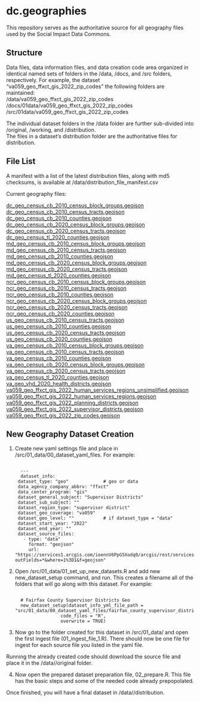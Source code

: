 
<!-- README.md is generated from README.Rmd. Please edit that file -->

# dc.geographies

This repository serves as the authoritative source for all geography
files used by the Social Impact Data Commons.

## Structure

Data files, data information files, and data creation code area
organized in identical named sets of folders in the /data, /docs, and
/src folders, respectively. For example, the dataset
“va059_geo_ffxct_gis_2022_zip_codes” the following folders are
maintained: <br />/data/va059_geo_ffxct_gis_2022_zip_codes
<br />/docs/01data/va059_geo_ffxct_gis_2022_zip_codes
<br />/src/01data/va059_geo_ffxct_gis_2022_zip_codes

The individual dataset folders in the /data folder are further
sub-divided into /original, /working, and /distribution. <br />The files
in a dataset’s distribution folder are the authoritative files for
distribution.

## File List

A manifest with a list of the latest distribution files, along with md5
checksums, is available at /data/distribution_file_manifest.csv

Current geography files:<br />

[dc_geo_census_cb_2010_census_block_groups.geojson](data/dc_geo_census_cb_2010_census_block_groups/distribution/dc_geo_census_cb_2010_census_block_groups.geojson)<br />[dc_geo_census_cb_2010_census_tracts.geojson](data/dc_geo_census_cb_2010_census_tracts/distribution/dc_geo_census_cb_2010_census_tracts.geojson)<br />[dc_geo_census_cb_2010_counties.geojson](data/dc_geo_census_cb_2010_counties/distribution/dc_geo_census_cb_2010_counties.geojson)<br />[dc_geo_census_cb_2020_census_block_groups.geojson](data/dc_geo_census_cb_2020_census_block_groups/distribution/dc_geo_census_cb_2020_census_block_groups.geojson)<br />[dc_geo_census_cb_2020_census_tracts.geojson](data/dc_geo_census_cb_2020_census_tracts/distribution/dc_geo_census_cb_2020_census_tracts.geojson)<br />[dc_geo_census_tl_2020_counties.geojson](data/dc_geo_census_tl_2020_counties/distribution/dc_geo_census_tl_2020_counties.geojson)<br />[md_geo_census_cb_2010_census_block_groups.geojson](data/md_geo_census_cb_2010_census_block_groups/distribution/md_geo_census_cb_2010_census_block_groups.geojson)<br />[md_geo_census_cb_2010_census_tracts.geojson](data/md_geo_census_cb_2010_census_tracts/distribution/md_geo_census_cb_2010_census_tracts.geojson)<br />[md_geo_census_cb_2010_counties.geojson](data/md_geo_census_cb_2010_counties/distribution/md_geo_census_cb_2010_counties.geojson)<br />[md_geo_census_cb_2020_census_block_groups.geojson](data/md_geo_census_cb_2020_census_block_groups/distribution/md_geo_census_cb_2020_census_block_groups.geojson)<br />[md_geo_census_cb_2020_census_tracts.geojson](data/md_geo_census_cb_2020_census_tracts/distribution/md_geo_census_cb_2020_census_tracts.geojson)<br />[md_geo_census_tl_2020_counties.geojson](data/md_geo_census_tl_2020_counties/distribution/md_geo_census_tl_2020_counties.geojson)<br />[ncr_geo_census_cb_2010_census_block_groups.geojson](data/ncr_geo_census_cb_2010_census_block_groups/distribution/ncr_geo_census_cb_2010_census_block_groups.geojson)<br />[ncr_geo_census_cb_2010_census_tracts.geojson](data/ncr_geo_census_cb_2010_census_tracts/distribution/ncr_geo_census_cb_2010_census_tracts.geojson)<br />[ncr_geo_census_cb_2010_counties.geojson](data/ncr_geo_census_cb_2010_counties/distribution/ncr_geo_census_cb_2010_counties.geojson)<br />[ncr_geo_census_cb_2020_census_block_groups.geojson](data/ncr_geo_census_cb_2020_census_block_groups/distribution/ncr_geo_census_cb_2020_census_block_groups.geojson)<br />[ncr_geo_census_cb_2020_census_tracts.geojson](data/ncr_geo_census_cb_2020_census_tracts/distribution/ncr_geo_census_cb_2020_census_tracts.geojson)<br />[ncr_geo_census_cb_2020_counties.geojson](data/ncr_geo_census_cb_2020_counties/distribution/ncr_geo_census_cb_2020_counties.geojson)<br />[us_geo_census_cb_2010_census_tracts.geojson](data/us_geo_census_cb_2010_census_tracts/distribution/us_geo_census_cb_2010_census_tracts.geojson)<br />[us_geo_census_cb_2010_counties.geojson](data/us_geo_census_cb_2010_counties/distribution/us_geo_census_cb_2010_counties.geojson)<br />[us_geo_census_cb_2020_census_tracts.geojson](data/us_geo_census_cb_2020_census_tracts/distribution/us_geo_census_cb_2020_census_tracts.geojson)<br />[us_geo_census_cb_2020_counties.geojson](data/us_geo_census_cb_2020_counties/distribution/us_geo_census_cb_2020_counties.geojson)<br />[va_geo_census_cb_2010_census_block_groups.geojson](data/va_geo_census_cb_2010_census_block_groups/distribution/va_geo_census_cb_2010_census_block_groups.geojson)<br />[va_geo_census_cb_2010_census_tracts.geojson](data/va_geo_census_cb_2010_census_tracts/distribution/va_geo_census_cb_2010_census_tracts.geojson)<br />[va_geo_census_cb_2010_counties.geojson](data/va_geo_census_cb_2010_counties/distribution/va_geo_census_cb_2010_counties.geojson)<br />[va_geo_census_cb_2020_census_block_groups.geojson](data/va_geo_census_cb_2020_census_block_groups/distribution/va_geo_census_cb_2020_census_block_groups.geojson)<br />[va_geo_census_cb_2020_census_tracts.geojson](data/va_geo_census_cb_2020_census_tracts/distribution/va_geo_census_cb_2020_census_tracts.geojson)<br />[va_geo_census_tl_2020_counties.geojson](data/va_geo_census_tl_2020_counties/distribution/va_geo_census_tl_2020_counties.geojson)<br />[va_geo_vhd_2020_health_districts.geojson](data/va_geo_vhd_2020_health_districts/distribution/va_geo_vhd_2020_health_districts.geojson)<br />[va059_geo_ffxct_gis_2022_human_services_regions_unsimplified.geojson](data/va059_geo_ffxct_gis_2022_human_services_regions/distribution/va059_geo_ffxct_gis_2022_human_services_regions_unsimplified.geojson)<br />[va059_geo_ffxct_gis_2022_human_services_regions.geojson](data/va059_geo_ffxct_gis_2022_human_services_regions/distribution/va059_geo_ffxct_gis_2022_human_services_regions.geojson)<br />[va059_geo_ffxct_gis_2022_planning_districts.geojson](data/va059_geo_ffxct_gis_2022_planning_districts/distribution/va059_geo_ffxct_gis_2022_planning_districts.geojson)<br />[va059_geo_ffxct_gis_2022_supervisor_districts.geojson](data/va059_geo_ffxct_gis_2022_supervisor_districts/distribution/va059_geo_ffxct_gis_2022_supervisor_districts.geojson)<br />[va059_geo_ffxct_gis_2022_zip_codes.geojson](data/va059_geo_ffxct_gis_2022_zip_codes/distribution/va059_geo_ffxct_gis_2022_zip_codes.geojson)<br />

## New Geography Dataset Creation

1.  Create new yaml settings file and place in
    /src/01_data/00_dataset_yaml_files. For example:
    <pre><code>
      ---
      dataset_info:
     dataset_type: "geo"             # geo or data
     data_agency_company_abbrv: "ffxct"
     data_center_program: "gis"
     dataset_general_subject: "Supervisor Districts"
     dataset_sub_subject: ""
     dataset_region_type: "supervisor district"
     dataset_geo_coverage: "va059"
     dataset_geo_level: ""           # if dataset_type = "data"
     dataset_start_year: "2022"
     dataset_end_year: ""
     dataset_source_files:
       - type: "data"
         format: "geojson"
         url: "https://services1.arcgis.com/ioennV6PpG5Xodq0/arcgis/rest/services/OpenData_S1/FeatureServer/17/query?outFields=*&where=1%3D1&f=geojson"
    </code></pre>
2.  Open /src/01_data/01_set_up_new_datasets.R and add new
    new_dataset_setup command, and run. This creates a filename all of
    the folders that will go along with this dataset. For example:
    <pre><code>
      # Fairfax County Supervisor Districts Geo
      new_dataset_setup(dataset_info_yml_file_path = "src/01_data/00_dataset_yaml_files/fairfax_county_supervisor_districts_geo.yml",
                     code_files = "R",
                     overwrite = TRUE)
    </code></pre>
3.  Now go to the folder created for this dataset in
    /src/01_data/<name of new dataset> and open the first ingest file
    (01_ingest_file_1.R). There should now be one file for ingest for
    each source file you listed in the yaml file.

Running the already created code should download the source file and
place it in the /data/<name of new dataset>/original folder.

4.  Now open the prepared dataset preparation file, 02_prepare.R. This
    file has the basic steps and some of the needed code already
    prepopolated.

Once finished, you will have a final dataset in
/data/<name of new dataset>/distribution.
